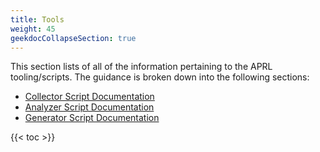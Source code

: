 ```yaml
---
title: Tools
weight: 45
geekdocCollapseSection: true
---
```


This section lists of all of the information pertaining to the APRL tooling/scripts. The guidance is broken down into the following sections:
- [Collector Script Documentation](/Azure-Proactive-Resiliency-Library-v2/tools/collector)
- [Analyzer Script Documentation](/Azure-Proactive-Resiliency-Library-v2/tools/analyzer)
- [Generator Script Documentation](/Azure-Proactive-Resiliency-Library-v2/tools/reports)

{{< toc >}}
